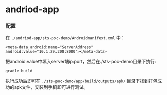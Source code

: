 andriod-app
=====================================

### 配置

在 `./andriod-app/sts-poc-demo/Androidmanifext.xml` 中：


```
<meta-data android:name="ServerAddress" android:value="10.1.29.208:8080"></meta-data>
```

把android:value中填入server端ip:port，然后在./sts-poc-demo目录下执行:

```
gradle build
```

执行成功后即可在 `./sts-poc-demo/app/build/outputs/apk/` 目录下找到打包成功的apk文件，安装到手机即可进行测试。
